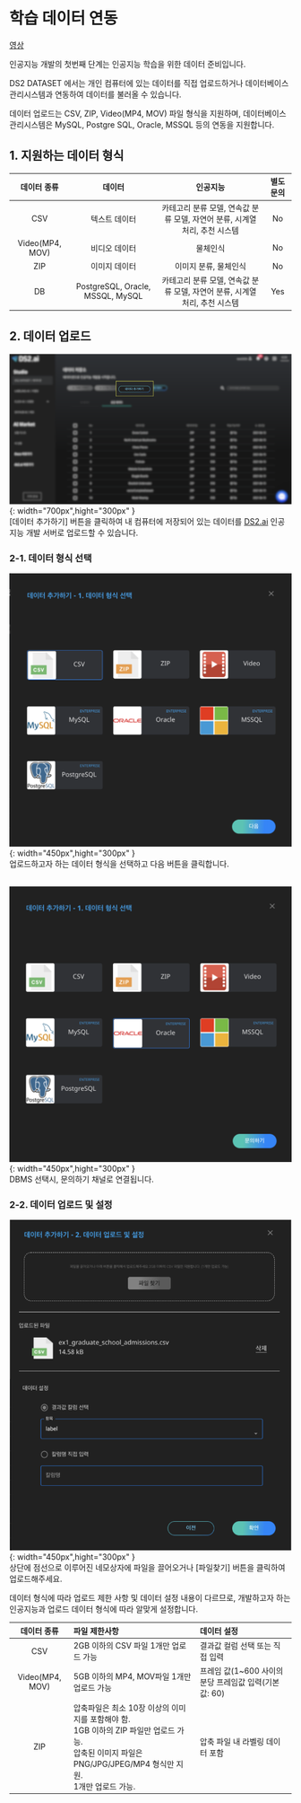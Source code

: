 
# **학습 데이터 연동**

[영상](https://s3-us-west-2.amazonaws.com/secure.notion-static.com/17a995b6-28e2-4461-ab73-7bfeda7c1da1/_.mp4)

인공지능 개발의 첫번째 단계는 인공지능 학습을 위한 데이터 준비입니다. 

DS2 DATASET 에서는 개인 컴퓨터에 있는 데이터를 직접 업로드하거나  데이터베이스 관리시스템과 연동하여 데이터를 불러올 수 있습니다.

데이터 업로드는 CSV, ZIP, Video(MP4, MOV) 파일 형식을 지원하며, 데이터베이스 관리시스템은 MySQL, Postgre SQL, Oracle, MSSQL 등의 연동을 지원합니다. 

## **1. 지원하는 데이터 형식**

| 데이터 종류   |      데이터      |    인공지능   |  별도 문의 |
|:----------:|:-------------------:|:-------------------:|:----------:|
| CSV |  텍스트 데이터  | 카테고리 분류 모델, 연속값 분류 모델, 자연어 분류, 시계열 처리, 추천 시스템 |No|
| Video(MP4, MOV) |  비디오 데이터 | 물체인식 |No|
| ZIP  |    이미지 데이터  |  이미지 분류, 물체인식 |No|
| DB | PostgreSQL, Oracle, MSSQL, MySQL | 카테고리 분류 모델, 연속값 분류 모델, 자연어 분류, 시계열 처리, 추천 시스템 |Yes|



## **2. 데이터 업로드**

![이미지이름](./image/dataset_1-1.png){: width="700px",hight="300px" }  
[데이터 추가하기] 버튼을 클릭하여 내 컴퓨터에 저장되어 있는 데이터를 [DS2.ai](http://ds2.ai) 인공지능 개발 서버로 업로드할 수 있습니다.

### 2-1. 데이터 형식 선택

![이미지이름](./image/dataset_1-2.png){: width="450px",hight="300px" }  
업로드하고자 하는 데이터 형식을 선택하고 다음 버튼을 클릭합니다.
</br>
</br>

![이미지이름](./image/dataset_1-3.png){: width="450px",hight="300px" }  
DBMS 선택시, 문의하기 채널로 연결됩니다.

### 2-2. 데이터 업로드 및 설정

![이미지이름](./image/dataset_1-4.png){: width="450px",hight="300px" }   
상단에 점선으로 이루어진 네모상자에 파일을 끌어오거나 [파일찾기] 버튼을 클릭하여 업로드해주세요.

데이터 형식에 따라 업로드 제한 사항 및 데이터 설정 내용이 다르므로, 개발하고자 하는 인공지능과 업로드 데이터 형식에 따라 알맞게 설정합니다.

|     데이터 종류     |     파일 제한사항     |    데이터 설정  |
|:----------------:|:-------------------|:-------------------|
| CSV |  2GB 이하의 CSV 파일 1개만 업로드 가능 | 결과값 컬럼 선택 또는 직접 입력|
| Video(MP4, MOV) |  5GB 이하의 MP4, MOV파일 1개만 업로드 가능 | 프레임 값(1~600 사이의 분당 프레임값 입력(기본값: 60)|
| ZIP  |   압축파일은 최소 10장 이상의 이미지를 포함해야 함.</br>1GB 이하의 ZIP 파일만 업로드 가능.</br>압축된 이미지 파일은 PNG/JPG/JPEG/MP4 형식만 지원.</br>1개만 업로드 가능.  | 압축 파일 내 라벨링 데이터 포함 |
